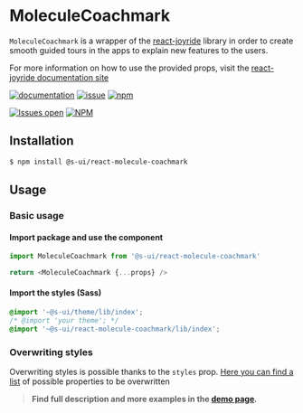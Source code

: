 # MoleculeCoachmark

`MoleculeCoachmark` is a wrapper of the [react-joyride](https://react-joyride.com/) library in order to create smooth guided tours in the apps to explain new features to the users.

For more information on how to use the provided props, visit the [react-joyride documentation site](https://docs.react-joyride.com/)

[![documentation](https://img.shields.io/badge/read%20the%20doc-black?logo=readthedocs)](https://sui-components.vercel.app/workbench/molecule/coachmark/)
[![issue](https://img.shields.io/badge/report%20a%20bug-black?logo=openbugbounty&logoColor=red)](https://github.com/SUI-Components/sui-components/issues/new?&projects=4&template=bug-report.yml&assignees=&template=report-a-bug.yml&title=🪲+&labels=bug,component,molecule,coachmark)
[![npm](https://img.shields.io/npm/dt/%40s-ui/react-molecule-coachmark?logo=npm&labelColor=black)](https://www.npmjs.com/package/@s-ui/react-molecule-coachmark)

[![Issues open](https://img.shields.io/github/issues-search/SUI-Components/sui-components?query=is%3Aopen%20label%3Acomponent%20label%3Acoachmark&logo=openbugbounty&logoColor=red&label=issues%20open&color=red)](https://github.com/SUI-Components/sui-components/issues?q=is%3Aopen+label%3Acomponent+label%3Acoachmark)
[![NPM](https://img.shields.io/npm/l/%40s-ui%2Freact-molecule-coachmark)](https://github.com/SUI-Components/sui-components/blob/main/components/molecule/coachmark/LICENSE.md)

## Installation

```sh
$ npm install @s-ui/react-molecule-coachmark
```

## Usage

### Basic usage

#### Import package and use the component

```js
import MoleculeCoachmark from '@s-ui/react-molecule-coachmark'

return <MoleculeCoachmark {...props} />
```

#### Import the styles (Sass)

```css
@import '~@s-ui/theme/lib/index';
/* @import 'your theme'; */
@import '~@s-ui/react-molecule-coachmark/lib/index';
```

### Overwriting styles

Overwriting styles is possible thanks to the `styles` prop. [Here you can find a list](https://github.com/gilbarbara/react-joyride/blob/3e08384415a831b20ce21c8423b6c271ad419fbf/src/styles.js) of possible properties to be overwritten

> **Find full description and more examples in the [demo page](#).**
